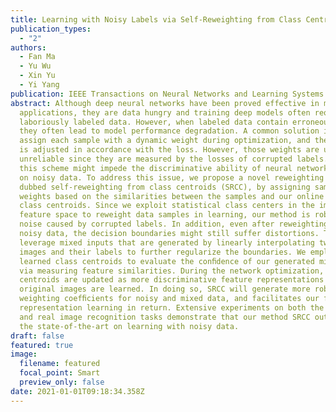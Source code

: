 ```yaml
---
title: Learning with Noisy Labels via Self-Reweighting from Class Centroids
publication_types:
  - "2"
authors:
  - Fan Ma
  - Yu Wu
  - Xin Yu
  - Yi Yang
publication: IEEE Transactions on Neural Networks and Learning Systems (TNNLS)
abstract: Although deep neural networks have been proved effective in many
  applications, they are data hungry and training deep models often requires
  laboriously labeled data. However, when labeled data contain erroneous labels,
  they often lead to model performance degradation. A common solution is to
  assign each sample with a dynamic weight during optimization, and the weight
  is adjusted in accordance with the loss. However, those weights are usually
  unreliable since they are measured by the losses of corrupted labels. Thus,
  this scheme might impede the discriminative ability of neural networks trained
  on noisy data. To address this issue, we propose a novel reweighting method,
  dubbed self-reweighting from class centroids (SRCC), by assigning sample
  weights based on the similarities between the samples and our online learned
  class centroids. Since we exploit statistical class centers in the image
  feature space to reweight data samples in learning, our method is robust to
  noise caused by corrupted labels. In addition, even after reweighting the
  noisy data, the decision boundaries might still suffer distortions. Thus, we
  leverage mixed inputs that are generated by linearly interpolating two random
  images and their labels to further regularize the boundaries. We employ the
  learned class centroids to evaluate the conﬁdence of our generated mixed data
  via measuring feature similarities. During the network optimization, the class
  centroids are updated as more discriminative feature representations of
  original images are learned. In doing so, SRCC will generate more robust
  weighting coefﬁcients for noisy and mixed data, and facilitates our feature
  representation learning in return. Extensive experiments on both the synthetic
  and real image recognition tasks demonstrate that our method SRCC outperforms
  the state-of-the-art on learning with noisy data.
draft: false
featured: true
image:
  filename: featured
  focal_point: Smart
  preview_only: false
date: 2021-01-01T09:18:34.358Z
---
```

